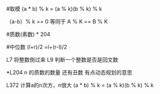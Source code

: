 #取模
(a * b) % k = (a % k)(b % k) % k

（a-b）% k == 0  等同于 A % K == B % K


#质数(素数) *
204

#中位数
(l+r)/2 =l+(r-l)/2



L7 将整数倒过来
L9 判断一个整数是否是回文数


*L204 n 的质数的数量  还有丑数 有点动态规划的意思



L372 计算a的n次方，n很大  (a * b) % k = (a % k)(b % k) % k